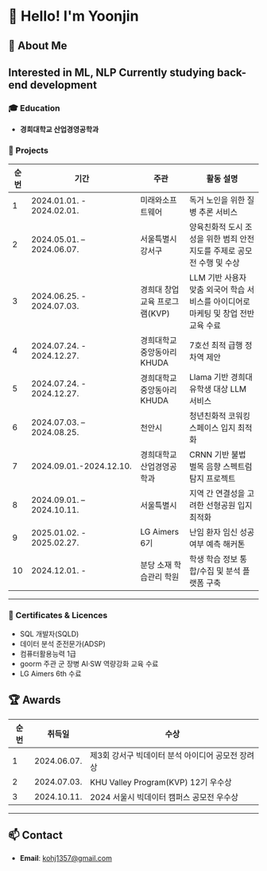 # 👋 Hello! I'm Yoonjin

## 🚀 About Me
Interested in ML, NLP
Currently studying back-end development
---

### 🎓 Education
- **경희대학교 산업경영공학과**

### 💼 Projects
| 순번 | 기간 | 주관 | 활동 설명 |
|---|---|---|---|
| 1 | 2024.01.01. - 2024.02.01. | 미래와소프트웨어 | 독거 노인을 위한 질병 추론 서비스 |
| 2 | 2024.05.01. – 2024.06.07. | 서울특별시 강서구 | 양육친화적 도시 조성을 위한 범죄 안전 지도를 주제로 공모전 수행 및 수상 |
| 3 | 2024.06.25. - 2024.07.03. | 경희대 창업 교육 프로그램(KVP) | LLM 기반 사용자 맞춤 외국어 학습 서비스를 아이디어로 마케팅 및 창업 전반 교육 수료 |
| 4 | 2024.07.24. - 2024.12.27. | 경희대학교 중앙동아리 KHUDA | 7호선 최적 급행 정차역 제안  |
| 5 | 2024.07.24. - 2024.12.27. | 경희대학교 중앙동아리 KHUDA | Llama 기반 경희대 유학생 대상 LLM 서비스 |
| 6 | 2024.07.03. – 2024.08.25. | 천안시 | 청년친화적 코워킹 스페이스 입지 최적화 |
| 7 | 2024.09.01.-2024.12.10. | 경희대학교 산업경영공학과 | CRNN 기반 불법 벌목 음향 스펙트럼 탐지 프로젝트 |
| 8 | 2024.09.01. – 2024.10.11. | 서울특별시 | 지역 간 연결성을 고려한 선형공원 입지 최적화|
| 9 | 2025.01.02. - 2025.02.27. | LG Aimers 6기 | 난임 환자 임신 성공 여부 예측 해커톤 |
| 10 | 2024.12.01. - | 분당 소재 학습관리 학원 | 학생 학습 정보 통합/수집 및 분석 플랫폼 구축 |

---
### 🪪 Certificates & Licences
- SQL 개발자(SQLD)
- 데이터 분석 준전문가(ADSP)
- 컴퓨터활용능력 1급
- goorm 주관 군 장병 AI·SW 역량강화 교육 수료
- LG Aimers 6th 수료


## 🏆 Awards
| 순번 | 취득일 | 수상 |
|---|---|---|
| 1 | 2024.06.07. | 제3회 강서구 빅데이터 분석 아이디어 공모전 장려상 |
| 2 | 2024.07.03. | KHU Valley Program(KVP) 12기 우수상 |
| 3 | 2024.10.11. | 2024 서울시 빅데이터 캠퍼스 공모전 우수상 |

---

## 📫 Contact
- **Email**: kohj1357@gmail.com
